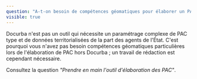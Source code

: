 ```yaml
---
question: "A-t-on besoin de compétences géomatiques pour élaborer un PAC via Docurba ?"
visible: true
---
```


Docurba n'est pas un outil qui nécessite un paramétrage complexe de PAC type et de données territorialisées de la part des agents de l'État.
C'est pourquoi vous n'avez pas besoin compétences géomatiques particulières lors de l'élaboration de PAC hors Docurba ; un travail de rédaction est cependant nécessaire. 

Consultez la question _"Prendre en main l'outil d'élaboration des PAC"_.
